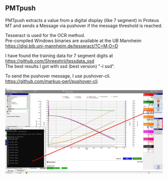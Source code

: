 ## PMTpush
PMTpush extracts a value from a digital display (like 7 segment) in Proteus MT and sends a Message via pushover
if the message threshold is reached.

Tesseract is used for the OCR method.  
Pre-compiled Windows binaries are available at the UB Mannheim  
https://digi.bib.uni-mannheim.de/tesseract/?C=M;O=D

I have found the training data for 7 segment digits at  
https://github.com/Shreeshrii/tessdata_ssd  
The best results I got with ssd (best version) "-l ssd".

To send the pushover message, I use pushover-cli.  
https://github.com/markus-perl/pushover-cli

![Screenshot](screenshot.jpg)

